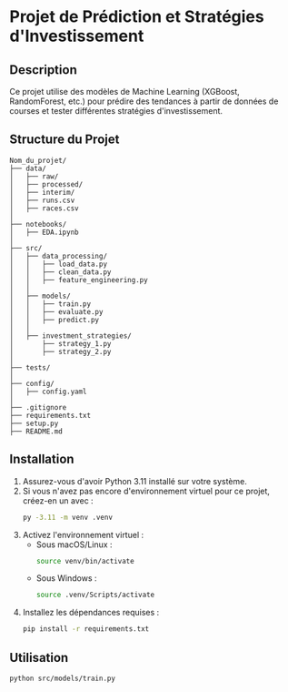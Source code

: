 # Projet de Prédiction et Stratégies d'Investissement

## Description
Ce projet utilise des modèles de Machine Learning (XGBoost, RandomForest, etc.) pour prédire des tendances à partir de données de courses et tester différentes stratégies d'investissement.

## Structure du Projet
```
Nom_du_projet/
├── data/
│   ├── raw/
│   ├── processed/
│   ├── interim/
│   ├── runs.csv
│   ├── races.csv
│
├── notebooks/
│   ├── EDA.ipynb
│
├── src/
│   ├── data_processing/
│   │   ├── load_data.py
│   │   ├── clean_data.py
│   │   ├── feature_engineering.py
│   │
│   ├── models/
│   │   ├── train.py
│   │   ├── evaluate.py
│   │   ├── predict.py
│   │
│   ├── investment_strategies/
│       ├── strategy_1.py
│       ├── strategy_2.py
│
├── tests/
│
├── config/
│   ├── config.yaml
│
├── .gitignore
├── requirements.txt
├── setup.py
├── README.md
```

## Installation
1. Assurez-vous d'avoir Python 3.11 installé sur votre système.
2. Si vous n'avez pas encore d'environnement virtuel pour ce projet, créez-en un avec :
   ```bash
   py -3.11 -m venv .venv
   ```
3. Activez l'environnement virtuel :
   - Sous macOS/Linux :
     ```bash
     source venv/bin/activate
     ```
   - Sous Windows :
     ```bash
     source .venv/Scripts/activate
     ```
4. Installez les dépendances requises :
   ```bash
   pip install -r requirements.txt
   ```

## Utilisation
```bash
python src/models/train.py
```


